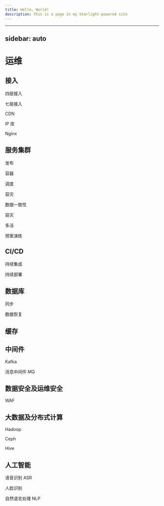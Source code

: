 ```yaml
---
title: Hello, World!
description: This is a page in my Starlight-powered site
---
```



---

sidebar: auto
---

# 运维

## 接入

四层接入

七层接入

CDN

IP 库

Nginx

## 服务集群

发布

容器

调度

容灾

数据一致性

容灾

多活

预案演练

## CI/CD

持续集成

持续部署

## 数据库

同步

数据恢复

## 缓存

## 中间件

Kafka

消息中间件 MQ

## 数据安全及运维安全

WAF

## 大数据及分布式计算

Hadoop

Ceph

Hive

## 人工智能

语音识别 ASR

人脸识别

自然语言处理 NLP
